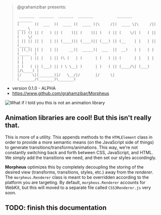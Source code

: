 > @grahamzibar presents:
>
>	```
>	 _______  _______  _______  _______           _______           _______
>	(       )(  ___  )(  ____ )(  ____ )|\     /|(  ____ \|\     /|(  ____ \
>	| () () || (   ) || (    )|| (    )|| )   ( || (    \/| )   ( || (    \/
>	| || || || |   | || (____)|| (____)|| (___) || (__    | |   | || (_____
>	| |(_)| || |   | ||     __)|  _____)|  ___  ||  __)   | |   | |(_____  )
>	| |   | || |   | || (\ (   | (      | (   ) || (      | |   | |      ) |
>	| )   ( || (___) || ) \ \__| )      | )   ( || (____/\| (___) |/\____) |
>	|/     \|(_______)|/   \__/|/       |/     \|(_______/(_______)\_______)
>
>	```

* version 0.1.0 - ALPHA
* https://www.github.com/grahamzibar/Morpheus

![What if I told you this is not an animation library](https://raw.github.com/grahamzibar/Morpheus/master/morpheus.jpg "Move your mouse elsewhere.")

## Animation libraries are cool!  But this isn't really that.

This is more of a utility.  This appends methods to the `HTMLElement` class in
order to provide a more semantic means (on the JavaScript side of things) to
generate transitions/transforms/animations.  This way, we're not constantly
switching back and forth between CSS, JavaScript, and HTML.  We simply add
the transitions we need, and then set our styles accordingly.

**Morpheus** optimizes this by completely decoupling the storing of the desired
view (transforms, transitions, styles, etc.) away from the _renderer_. The
`morpheus.Renderer` class is meant to be overridden according to the platform
you are targeting.  By default, `morpheus.Renderer` accounts for WebKit, but
this will moved to a separate file called `CSS3Renderer.js` very soon.

## TODO: finish this documentation
